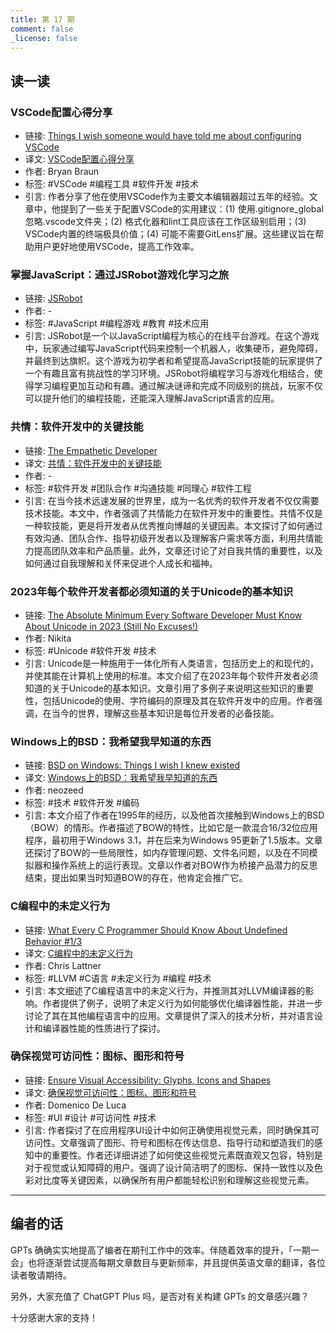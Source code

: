 ```yaml
---
title: 第 17 期
comment: false
_license: false
---
```


## 读一读

### VSCode配置心得分享

- 链接: [Things I wish someone would have told me about configuring VSCode](https://www.bryanbraun.com/2023/08/10/things-i-wish-someone-would-have-told-me-about-configuring-vscode/)
- 译文: [VSCode配置心得分享](https://endermio.notion.site/VSCode-0f7b076c685746659fe159000568fc16)
- 作者: Bryan Braun
- 标签: #VSCode #编程工具 #软件开发 #技术
- 引言: 作者分享了他在使用VSCode作为主要文本编辑器超过五年的经验。文章中，他提到了一些关于配置VSCode的实用建议：(1) 使用.gitignore_global忽略.vscode文件夹；(2) 格式化器和lint工具应该在工作区级别启用；(3) VSCode内置的终端极具价值；(4) 可能不需要GitLens扩展。这些建议旨在帮助用户更好地使用VSCode，提高工作效率。

### 掌握JavaScript：通过JSRobot游戏化学习之旅

- 链接: [JSRobot](https://lab.reaal.me/jsrobot/)
- 作者: -
- 标签: #JavaScript #编程游戏 #教育 #技术应用
- 引言: JSRobot是一个以JavaScript编程为核心的在线平台游戏。在这个游戏中，玩家通过编写JavaScript代码来控制一个机器人，收集硬币，避免障碍，并最终到达旗帜。这个游戏为初学者和希望提高JavaScript技能的玩家提供了一个有趣且富有挑战性的学习环境。JSRobot将编程学习与游戏化相结合，使得学习编程更加互动和有趣。通过解决谜谛和完成不同级别的挑战，玩家不仅可以提升他们的编程技能，还能深入理解JavaScript语言的应用。

### 共情：软件开发中的关键技能

- 链接: [The Empathetic Developer](https://digma.ai/blog/the-empathetic-developer/)
- 译文: [共情：软件开发中的关键技能](https://endermio.notion.site/541546840e1d4c86b935196cb5f0b2bf)
- 作者: -
- 标签: #软件开发 #团队合作 #沟通技能 #同理心 #软件工程
- 引言: 在当今技术远速发展的世界里，成为一名优秀的软件开发者不仅仅需要技术技能。本文中，作者强调了共情能力在软件开发中的重要性。共情不仅是一种软技能，更是将开发者从优秀推向博越的关键因素。本文探讨了如何通过有效沟通、团队合作、指导初级开发者以及理解客户需求等方面，利用共情能力提高团队效率和产品质量。此外，文章还讨论了对自我共情的重要性，以及如何通过自我理解和关怀来促进个人成长和福神。

### 2023年每个软件开发者都必须知道的关于Unicode的基本知识

- 链接: [The Absolute Minimum Every Software Developer Must Know About Unicode in 2023 (Still No Excuses!)](https://blog.xinshijiededa.men/unicode/)
- 作者: Nikita
- 标签: #Unicode #软件开发 #技术
- 引言: Unicode是一种施用于一体化所有人类语言，包括历史上的和现代的，并使其能在计算机上使用的标准。本文介绍了在2023年每个软件开发者必须知道的关于Unicode的基本知识。文章引用了多例子来说明这些知识的重要性，包括Unicode的使用、字符编码的原理及其在软件开发中的应用。作者强调，在当今的世界，理解这些基本知识是每位开发者的必备技能。

### Windows上的BSD：我希望我早知道的东西

- 链接: [BSD on Windows: Things I wish I knew existed](https://virtuallyfun.com/2023/12/08/bsd-on-windows-things-i-wish-i-knew-existed/)
- 译文: [Windows上的BSD：我希望我早知道的东西](https://endermio.notion.site/Windows-BSD-cc92f0a3bf644764929776e70bba25e1)
- 作者: neozeed
- 标签: #技术 #软件开发 #编码
- 引言: 本文介绍了作者在1995年的经历，以及他首次接触到Windows上的BSD（BOW）的情形。作者描述了BOW的特性，比如它是一款混合16/32位应用程序，最初用于Windows 3.1，并在后来为Windows 95更新了1.5版本。文章还探讨了BOW的一些局限性，如内存管理问题、文件名问题，以及在不同模拟器和操作系统上的运行表现。文章以作者对BOW作为桥接产品潜力的反思结束，提出如果当时知道BOW的存在，他肯定会推广它。

### C编程中的未定义行为

- 链接: [What Every C Programmer Should Know About Undefined Behavior #1/3](https://blog.llvm.org/2011/05/what-every-c-programmer-should-know.html)
- 译文: [C编程中的未定义行为](https://endermio.notion.site/C-1-3-7f69218e135e4c0bb357cf096bc40b2e)
- 作者: Chris Lattner
- 标签: #LLVM #C语言 #未定义行为 #编程 #技术
- 引言: 本文细述了C编程语言中的未定义行为，并推测其对LLVM编译器的影响。作者提供了例子，说明了未定义行为如何能够优化编译器性能，并进一步讨论了其在其他编程语言中的应用。文章提供了深入的技术分析，并对语言设计和编译器性能的性质进行了探讨。

### 确保视觉可访问性：图标、图形和符号

- 链接: [Ensure Visual Accessibility: Glyphs, Icons and Shapes](https://www.createwithswift.com/ensure-visual-accessibility-glyphs-icons-and-symbols/)
- 译文: [确保视觉可访问性：图标、图形和符号](https://endermio.notion.site/ffe0313f18b946b3ad75b873089c21f4)
- 作者: Domenico De Luca
- 标签: #UI #设计 #可访问性 #技术
- 引言: 作者探讨了在应用程序UI设计中如何正确使用视觉元素，同时确保其可访问性。文章强调了图形、符号和图标在传达信息、指导行动和塑造我们的感知中的重要性。作者还详细讲述了如何使这些视觉元素既直观又包容，特别是对于视觉或认知障碍的用户。强调了设计简洁明了的图标、保持一致性以及色彩对比度等关键因素，以确保所有用户都能轻松识别和理解这些视觉元素。

---

## 编者的话

GPTs 确确实实地提高了编者在期刊工作中的效率。伴随着效率的提升，「一期一会」也将逐渐尝试提高每期文章数目与更新频率，并且提供英语文章的翻译，各位读者敬请期待。

另外，大家充值了 ChatGPT Plus 吗，是否对有关构建 GPTs  的文章感兴趣？

十分感谢大家的支持！